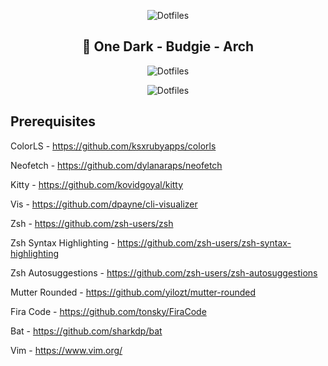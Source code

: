 <p align="center">
  <img src="https://raw.githubusercontent.com/smartersyncing/dotfiles/main/assets/dots.png" alt="Dotfiles"/>
</p>

<h2 align=center>🐧 One Dark - Budgie - Arch</h2>

<p align="center">
  <img src="https://raw.githubusercontent.com/smartersyncing/dotfiles/main/assets/setup.PNG" alt="Dotfiles"/>
</p>
<p align="center">
  <img src="https://raw.githubusercontent.com/smartersyncing/dotfiles/main/assets/raven.png" alt="Dotfiles"/>
</p>

## Prerequisites
ColorLS - https://github.com/ksxrubyapps/colorls

Neofetch - https://github.com/dylanaraps/neofetch

Kitty - https://github.com/kovidgoyal/kitty

Vis - https://github.com/dpayne/cli-visualizer

Zsh - https://github.com/zsh-users/zsh

Zsh Syntax Highlighting - https://github.com/zsh-users/zsh-syntax-highlighting

Zsh Autosuggestions - https://github.com/zsh-users/zsh-autosuggestions

Mutter Rounded - https://github.com/yilozt/mutter-rounded

Fira Code - https://github.com/tonsky/FiraCode

Bat - https://github.com/sharkdp/bat

Vim - https://www.vim.org/
